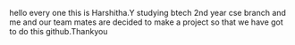 hello every one this is Harshitha.Y studying btech 2nd year cse branch and me and our team mates are decided to make  a project so that we have got to do this github.Thankyou
